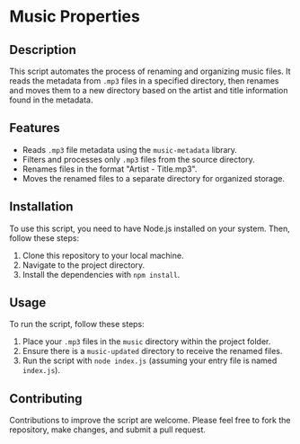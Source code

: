 # Music Properties

## Description
This script automates the process of renaming and organizing music files. It reads the metadata from `.mp3` files in a specified directory, then renames and moves them to a new directory based on the artist and title information found in the metadata.

## Features
- Reads `.mp3` file metadata using the `music-metadata` library.
- Filters and processes only `.mp3` files from the source directory.
- Renames files in the format "Artist - Title.mp3".
- Moves the renamed files to a separate directory for organized storage.

## Installation
To use this script, you need to have Node.js installed on your system. Then, follow these steps:
1. Clone this repository to your local machine.
2. Navigate to the project directory.
3. Install the dependencies with `npm install`.

## Usage
To run the script, follow these steps:
1. Place your `.mp3` files in the `music` directory within the project folder.
2. Ensure there is a `music-updated` directory to receive the renamed files.
3. Run the script with `node index.js` (assuming your entry file is named `index.js`).

## Contributing
Contributions to improve the script are welcome. Please feel free to fork the repository, make changes, and submit a pull request.